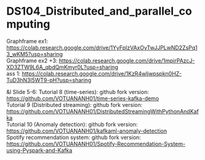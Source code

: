 # DS104_Distributed_and_parallel_computing

Graphframe ex1: https://colab.research.google.com/drive/1YyFplzVAxOyTwJJPLwND2ZsPq13_wKM5?usp=sharing \
Graphframe ex2 +3: https://colab.research.google.com/drive/1mpirPAzcJ-XD3ZTW9L6A_qbdQmKmyr0L?usp=sharing \
ass 1: https://colab.research.google.com/drive/1KzR4wljwpspkn0HZ-TuD3hN3l5WT9-pH?usp=sharing 

&l Slide 5-6:
Tutorial 8 (time-series): github fork version: https://github.com/VOTUANANH01/time-series-kafka-demo \
Tutorial 9 (Distributed streaming): github fork version: https://github.com/VOTUANANH01/DistributedStreamingWithPythonAndKafka \
Tutorial 10 (Anomaly detection): github fork version: https://github.com/VOTUANANH01/kafkaml-anomaly-detection \
Spotify recommendation system: github fork version: https://github.com/VOTUANANH01/Spotify-Recommendation-System-using-Pyspark-and-Kafka